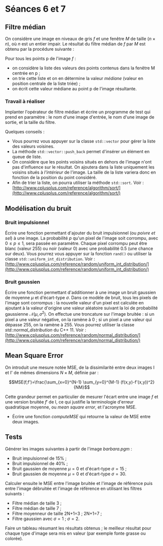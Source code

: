 # Séances 6 et 7


## Filtre médian

On considère une image en niveaux de gris $`f`$ et une fenêtre $`M`$ de taille $`(n\times n)`$, où $`n`$ est un entier impair. Le résultat du filtre médian  de $`f`$ par $`M`$ est obtenu par la procédure suivante :

Pour tous les points p de l'image $`f`$ : 
- on considère la liste des valeurs des points contenus dans la fenêtre M centrée en p ;
- on trie cette liste et on en détermine la valeur *médiane* (valeur en position centrale de la liste triée) ;
- on écrit cette valeur médiane au point p de l'image résultante.
       
### Travail à réaliser

Implanter l'opérateur de filtre médian et écrire un programme de test qui prend en paramètre : le nom d'une image d'entrée, le nom d'une image de sortie, et la taille du filtre.

Quelques conseils :

- Vous pourrez vous appuyer sur la classe `std::vector` pour gérer la liste des valeurs voisines.
- La méthode `std::vector::push_back` permet d'insérer un élément en queue de liste.
- On considère que les points voisins situés en dehors de l'image n'ont pas d'influence sur le résultat. On ajoutera dans la liste uniquement les voisins situés à *l'intérieur* de l'image. La taille de la liste variera donc en fonction de la position du point considéré.
- Afin de trier la liste, on pourra utiliser la méthode `std::sort`. 
  Voir : [http://www.cplusplus.com/reference/algorithm/sort/](http://www.cplusplus.com/reference/algorithm/sort/)


## Modélisation du bruit

### Bruit impulsionnel

Écrire une fonction permettant d'ajouter du bruit impulsionnel (ou *poivre et sel*) à une image. La probabilité $p$ qu'un pixel
de l'image soit corrompu, avec $`0\leq p \leq 1`$, sera passée en paramètre. 
Chaque pixel corrompu peut être blanc (valeur 255) ou noir (valeur 0) avec une probabilité 0.5 (une chance sur deux).
Vous pourrez vous appuyer sur la fonction `rand()`  ou utiliser la classe `std::uniform_int_distribution`.
Voir : [http://www.cplusplus.com/reference/random/uniform_int_distribution/](http://www.cplusplus.com/reference/random/uniform_int_distribution/)

### Bruit gaussien

Écrire une fonction permettant d'additionner à une image un bruit gaussien de  moyenne $`\mu`$ et d'écart-type $`\sigma`$.
Dans ce modèle de bruit, tous les pixels de l'image sont corrompus : la nouvelle valeur d'un pixel est calculée en ajoutant à la valeur d'origine une valeur aléatoire suivant la loi de probabilité gaussienne $`\mathcal{N}(\mu,\sigma^2)`$. On effectue une troncature sur l'image bruitée : si un pixel a une valeur négative, on la ramène à 0 ; si un pixel a une valeur qui dépasse 255, on la ramène à 255.
Vous pourrez utiliser la classe *std::normal\_distribution* du C++ 11.
Voir : [http://www.cplusplus.com/reference/random/normal_distribution/](http://www.cplusplus.com/reference/random/normal_distribution/)



## Mean Square Error

On introduit une mesure notée MSE, de la dissimilarité entre deux images I et I' de mêmes dimensions $`N\times M`$, définie par :  

```math
MSE(f,f')=\frac{\sum_{x=0}^{N-1} \sum_{y=0}^{M-1} (f(x,y)-f'(x,y))^2}{NM}
```

Cette grandeur permet en particulier de mesurer l'écart entre une image $`f`$ et une version bruitée $`f'`$ de I, ce qui justifie la terminologie d'erreur quadratique moyenne, ou *mean square error*, et l'acronyme MSE.


- Écrire une fonction *computeMSE* qui  retourne la valeur de MSE entre deux images.
 
 
## Tests

Générer les images suivantes à partir de l'image *barbara.pgm* : 

- Bruit impulsionnel de 15% ;
- Bruit impulsionnel de 40% ;
- Bruit gaussien de moyenne $`\mu=0`$ et d'écart-type $`\sigma=15`$ ;
- Bruit gaussien de moyenne $`\mu=0`$ et d'écart-type $`\sigma=30`$.

Calculer ensuite le MSE entre l'image bruitée et l'image de référence puis entre l'image débruitée et l'image de référence en utilisant les filtres suivants :

- Filtre médian de taille 3 ;
- Filtre médian de taille 7 ;
- Filtre moyenneur de taille 2N+1=3 ; 2N+1=7 ;
- Filtre gaussien avec $`\sigma=1`$ ; $`\sigma=2`$.

Faire un tableau résumant les résultats obtenus ; le meilleur résultat pour chaque type d'image sera mis en valeur (par exemple fonte grasse ou colorée).